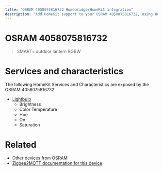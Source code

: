 ```yaml
---
title: "OSRAM 4058075816732 Homebridge/HomeKit integration"
description: "Add HomeKit support to your OSRAM 4058075816732, using Homebridge, Zigbee2MQTT and homebridge-z2m."
---
```

<!---
This file has been GENERATED using src/docgen/docgen.ts
DO NOT EDIT THIS FILE MANUALLY!
-->
# OSRAM 4058075816732
> SMART+ outdoor lantern RGBW


# Services and characteristics
The following HomeKit Services and Characteristics are exposed by
the OSRAM 4058075816732

* [Lightbulb](../../light.md)
  * Brightness
  * Color Temperature
  * Hue
  * On
  * Saturation


# Related
* [Other devices from OSRAM](../index.md#osram)
* [Zigbee2MQTT documentation for this device](https://www.zigbee2mqtt.io/devices/4058075816732.html)